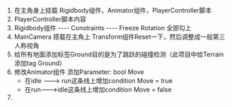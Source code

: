 1. 在主角身上挂载 Rigidbody组件，Animator组件，PlayerController脚本
2. PlayerController脚本内容
3. Rigidbody组件 ---- Constraints ---- Freeze Rotation 全部勾上
4. MainCamera 搭载在主角上 Transform组件Reset一下，然后调整成一般第三人称视角
5. 给所有地面添加标签Ground目的是为了跳跃的碰撞检测（此项目中给Terrain添加tag  Ground）
6. 修改Animator组件 添加Parameter: bool Move   
   - 在idle ---> run这条线上增加condition Move = true  
   - 在run--->idle这条线上增加condition Move = false
7. 